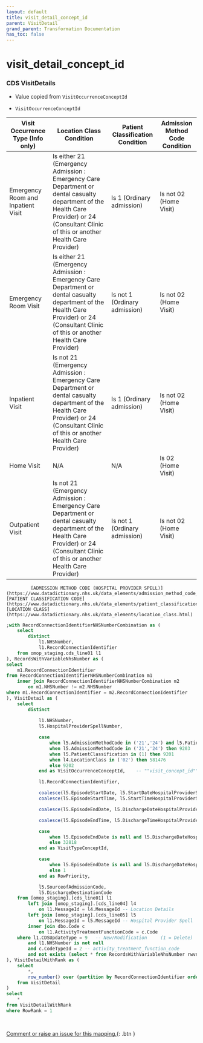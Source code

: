 ```yaml
---
layout: default
title: visit_detail_concept_id
parent: VisitDetail
grand_parent: Transformation Documentation
has_toc: false
---
```

# visit_detail_concept_id
### CDS VisitDetails
* Value copied from `VisitOccurrenceConceptId`

* `VisitOccurrenceConceptId` 

| Visit Occurrence Type (Info only)  | Location Class Condition                                                                                                                                                                   | Patient Classification Condition | Admission Method Code Condition |
|------------------------------------|--------------------------------------------------------------------------------------------------------------------------------------------------------------------------------------------|----------------------------------|---------------------------------|
| Emergency Room and Inpatient Visit | Is either 21 (Emergency Admission : Emergency Care Department or dental casualty department of the Health Care Provider) or 24 (Consultant Clinic of this or another Health Care Provider) | Is 1 (Ordinary admission)        | Is not 02 (Home Visit)          |
| Emergency Room Visit               | Is either 21 (Emergency Admission : Emergency Care Department or dental casualty department of the Health Care Provider) or 24 (Consultant Clinic of this or another Health Care Provider) | Is not 1 (Ordinary admission)    | Is not 02 (Home Visit)          |
| Inpatient Visit                    | Is not 21 (Emergency Admission : Emergency Care Department or dental casualty department of the Health Care Provider) or 24 (Consultant Clinic of this or another Health Care Provider)    | Is 1 (Ordinary admission)        | Is not 02 (Home Visit)          |
| Home Visit                         | N/A                                                                                                                                                                                        | N/A                              | Is 02 (Home Visit)              |
| Outpatient Visit                   | Is not 21 (Emergency Admission : Emergency Care Department or dental casualty department of the Health Care Provider) or 24 (Consultant Clinic of this or another Health Care Provider)    | Is not 1 (Ordinary admission)    | Is not 02 (Home Visit)          |
			 [ADMISSION METHOD CODE (HOSPITAL PROVIDER SPELL)](https://www.datadictionary.nhs.uk/data_elements/admission_method_code__hospital_provider_spell_.html), [PATIENT CLASSIFICATION CODE](https://www.datadictionary.nhs.uk/data_elements/patient_classification_code.html), [LOCATION CLASS](https://www.datadictionary.nhs.uk/data_elements/location_class.html)

```sql
;with RecordConnectionIdentifierNHSNumberCombination as (
	select
		distinct 
			l1.NHSNumber,
			l1.RecordConnectionIdentifier
	from omop_staging.cds_line01 l1
), RecordsWithVariableNhsNumber as (
select
	m1.RecordConnectionIdentifier
from RecordConnectionIdentifierNHSNumberCombination m1
	inner join RecordConnectionIdentifierNHSNumberCombination m2
		on m1.NHSNumber != m2.NHSNumber
where m1.RecordConnectionIdentifier = m2.RecordConnectionIdentifier
), VisitDetail as (
	select  
		distinct
    
			l1.NHSNumber,
			l5.HospitalProviderSpellNumber,

			case 
				when l5.AdmissionMethodCode in ('21','24') and l5.PatientClassification = 1 then 262 
				when l5.AdmissionMethodCode in ('21','24') then 9203
				when l5.PatientClassification in (1) then 9201
				when l4.LocationClass in ('02') then 581476
				else 9202
			end as VisitOccurrenceConceptId,    -- ""visit_concept_id""

			l1.RecordConnectionIdentifier,

			coalesce(l5.EpisodeStartDate, l5.StartDateHospitalProviderSpell, l1.CDSActivityDate) as VisitStartDate,  -- visit_start_date
			coalesce(l5.EpisodeStartTime, l5.StartTimeHospitalProviderSpell, '000000') as VisitStartTime,  -- visit_start_time

			coalesce(l5.EpisodeEndDate, l5.DischargeDateHospitalProviderSpell, l1.CDSActivityDate) as VisitEndDate,

			coalesce(l5.EpisodeEndTime, l5.DischargeTimeHospitalProviderSpell, '000000') as VisitEndTime,

			case 
				when l5.EpisodeEndDate is null and l5.DischargeDateHospitalProviderSpell is null and l5.PatientClassification = 1 then 32220
				else 32818
			end as VisitTypeConceptId,

			case 
				when l5.EpisodeEndDate is null and l5.DischargeDateHospitalProviderSpell is null and l5.PatientClassification = 1 then 2
				else 1
			end as RowPriority,

			l5.SourceofAdmissionCode,
			l5.DischargeDestinationCode
	from [omop_staging].[cds_line01] l1
		left join [omop_staging].[cds_line04] l4 
			on l1.MessageId = l4.MessageId -- Location Details
		left join [omop_staging].[cds_line05] l5 
			on l1.MessageId = l5.MessageId -- Hospital Provider Spell
		inner join dbo.Code c 
			on l1.ActivityTreatmentFunctionCode = c.Code
	where l1.CDSUpdateType = 9   -- New/Modification     (1 = Delete)
		and l1.NHSNumber is not null
		and c.CodeTypeId = 2 -- activity_treatment_function_code
		and not exists (select * from RecordsWithVariableNhsNumber rwvnn where rwvnn.RecordConnectionIdentifier = l1.RecordConnectionIdentifier)
), VisitDetailWithRank as (
	select
		*,
		row_number() over (partition by RecordConnectionIdentifier order by RowPriority asc) as RowRank
	from VisitDetail
)
select
	*
from VisitDetailWithRank
where RowRank = 1
		
	
```


[Comment or raise an issue for this mapping.](https://github.com/answerdigital/oxford-omop-data-mapper/issues/new?title=OMOP%20VisitDetail%20table%20visit_detail_concept_id%20field%20CDS%20VisitDetails%20mapping){: .btn }
